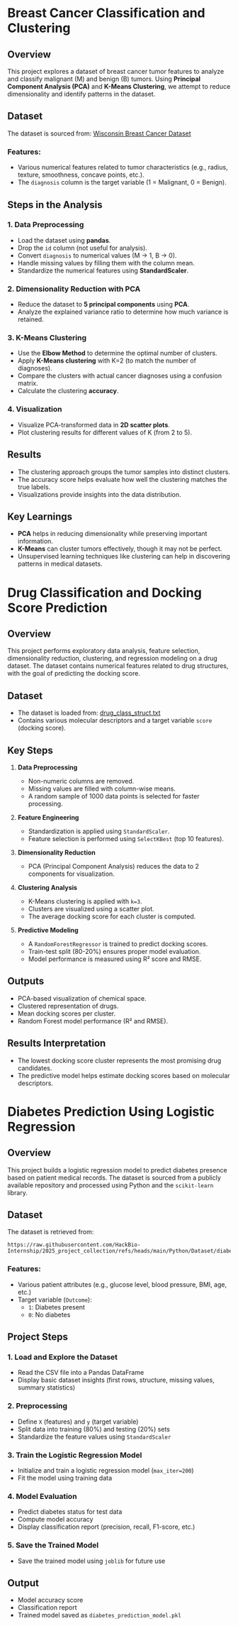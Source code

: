 # Breast Cancer Classification and Clustering

## Overview
This project explores a dataset of breast cancer tumor features to analyze and classify malignant (M) and benign (B) tumors. Using **Principal Component Analysis (PCA)** and **K-Means Clustering**, we attempt to reduce dimensionality and identify patterns in the dataset.

## Dataset
The dataset is sourced from:
[Wisconsin Breast Cancer Dataset](https://raw.githubusercontent.com/PacktPublishing/Machine-Learning-in-Biotechnology-and-Life-Sciences/refs/heads/main/datasets/dataset_wisc_sd.csv)

### Features:
- Various numerical features related to tumor characteristics (e.g., radius, texture, smoothness, concave points, etc.).
- The `diagnosis` column is the target variable (1 = Malignant, 0 = Benign).

## Steps in the Analysis

### 1. Data Preprocessing
- Load the dataset using **pandas**.
- Drop the `id` column (not useful for analysis).
- Convert `diagnosis` to numerical values (M → 1, B → 0).
- Handle missing values by filling them with the column mean.
- Standardize the numerical features using **StandardScaler**.

### 2. Dimensionality Reduction with PCA
- Reduce the dataset to **5 principal components** using **PCA**.
- Analyze the explained variance ratio to determine how much variance is retained.

### 3. K-Means Clustering
- Use the **Elbow Method** to determine the optimal number of clusters.
- Apply **K-Means clustering** with K=2 (to match the number of diagnoses).
- Compare the clusters with actual cancer diagnoses using a confusion matrix.
- Calculate the clustering **accuracy**.

### 4. Visualization
- Visualize PCA-transformed data in **2D scatter plots**.
- Plot clustering results for different values of K (from 2 to 5).

## Results
- The clustering approach groups the tumor samples into distinct clusters.
- The accuracy score helps evaluate how well the clustering matches the true labels.
- Visualizations provide insights into the data distribution.

## Key Learnings
- **PCA** helps in reducing dimensionality while preserving important information.
- **K-Means** can cluster tumors effectively, though it may not be perfect.
- Unsupervised learning techniques like clustering can help in discovering patterns in medical datasets.


# Drug Classification and Docking Score Prediction

## Overview
This project performs exploratory data analysis, feature selection, dimensionality reduction, clustering, and regression modeling on a drug dataset. The dataset contains numerical features related to drug structures, with the goal of predicting the docking score.

## Dataset
- The dataset is loaded from: [drug_class_struct.txt](https://github.com/HackBio-Internship/2025_project_collection/raw/refs/heads/main/Python/Dataset/drug_class_struct.txt)
- Contains various molecular descriptors and a target variable `score` (docking score).

## Key Steps
1. **Data Preprocessing**
   - Non-numeric columns are removed.
   - Missing values are filled with column-wise means.
   - A random sample of 1000 data points is selected for faster processing.

2. **Feature Engineering**
   - Standardization is applied using `StandardScaler`.
   - Feature selection is performed using `SelectKBest` (top 10 features).

3. **Dimensionality Reduction**
   - PCA (Principal Component Analysis) reduces the data to 2 components for visualization.

4. **Clustering Analysis**
   - K-Means clustering is applied with `k=3`.
   - Clusters are visualized using a scatter plot.
   - The average docking score for each cluster is computed.

5. **Predictive Modeling**
   - A `RandomForestRegressor` is trained to predict docking scores.
   - Train-test split (80-20%) ensures proper model evaluation.
   - Model performance is measured using R² score and RMSE.

## Outputs
- PCA-based visualization of chemical space.
- Clustered representation of drugs.
- Mean docking scores per cluster.
- Random Forest model performance (R² and RMSE).

## Results Interpretation
- The lowest docking score cluster represents the most promising drug candidates.
- The predictive model helps estimate docking scores based on molecular descriptors.



# Diabetes Prediction Using Logistic Regression

## Overview
This project builds a logistic regression model to predict diabetes presence based on patient medical records. The dataset is sourced from a publicly available repository and processed using Python and the `scikit-learn` library.

## Dataset
The dataset is retrieved from:
```
https://raw.githubusercontent.com/HackBio-Internship/2025_project_collection/refs/heads/main/Python/Dataset/diabetes.csv
```
### Features:
- Various patient attributes (e.g., glucose level, blood pressure, BMI, age, etc.)
- Target variable (`Outcome`):
  - `1`: Diabetes present
  - `0`: No diabetes

## Project Steps
### 1. Load and Explore the Dataset
- Read the CSV file into a Pandas DataFrame
- Display basic dataset insights (first rows, structure, missing values, summary statistics)

### 2. Preprocessing
- Define `X` (features) and `y` (target variable)
- Split data into training (80%) and testing (20%) sets
- Standardize the feature values using `StandardScaler`

### 3. Train the Logistic Regression Model
- Initialize and train a logistic regression model (`max_iter=200`)
- Fit the model using training data

### 4. Model Evaluation
- Predict diabetes status for test data
- Compute model accuracy
- Display classification report (precision, recall, F1-score, etc.)

### 5. Save the Trained Model
- Save the trained model using `joblib` for future use

## Output
- Model accuracy score
- Classification report
- Trained model saved as `diabetes_prediction_model.pkl`
